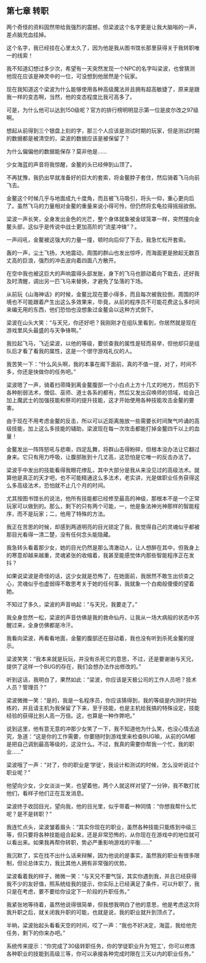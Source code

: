 ## 第七章 转职

两个奇怪的资料固然带给我强烈的震撼，但梁波这个名字更是让我大脑嗡的一声，差点脑充血挂掉。

这个名字，我已经挂在心里太久了，因为他是我从图书馆长那里获得关于我转职唯一的线索！

我不知道幻想过多少次，希望有一天突然发现一个NPC的名字叫梁波，也曾猜测他现在应该是神灵中的一位，可没想到他居然是个玩家。

现在我知道这个梁波为什么能够使用各种高级魔法并且拥有超高敏捷了，原来是跟我一样的变态啊，当然，他的变态程度比我可高多了。

可是，为什么他可以达到150级呢？官方的排行榜明明显示第一位是皮尔改之97级啊。

想起从前得到三个银盘上刻的字，那三个人应该是测试时期的玩家，但是测试时期的数据都是被清空的，梁波的数据应该是被保留了？

为什么偏偏他的数据能保存？莫非他是……

少女海蓝的声音将我惊醒，金鳌的头已经伸到山顶了。

不再犹豫，我扔出早就准备好的巨大的套索，将金鳌脖子套住，然后骑着飞马向前飞去。

金鳌这个时候几乎与地面成九十度角，而且被飞马吸引，将头一仰，重心更向后了。虽然飞马的力量相对金鳌的重量来说小得可怜，但仍然将玄龟拉得摇摇欲倒。

梁波一声长笑，全身发出金色的光芒，整个身体就象被金球笼罩一样，突然撞向金鳌头部，这似乎是传说中战士更加高阶的“流星冲锋”？。

一声闷吼，金鳌被这强大的力量一撞，顿时向后仰了下去，我急忙松开套索。

轰的一声，尘土飞扬，大地震动，周围的群山也发出惊呼，而海面更是掀起无数百丈高的巨浪，强烈的冲击波向着四面八方散开。

在空中我也被这巨大的声响震得头部发胀，身下的飞马也颤动着向下栽去，还好我及时清醒，调出另一匹飞马来替换，才避免了坠落的下场。

从前玩《山海神话》的时候，金鳌比现在要小得多，而且每次被我拉倒，周围的环境也不可能跟着产生出这么多效果来，毕竟，从前的程序员不可能花费这么多时间来编无用的东西，他们恐怕也没想象过金鳌会以这种方式倒下。

梁波在山头大笑：“与天兄，你还好吧？我刚刚才在组队里看到，你居然就是现在游戏里风头最盛的与天争锋啊。”

我拉起飞马，飞近梁波，以他的等级，要侦查我的属性是轻而易举，但他却只是组队后才看了看我的属性，这是一个很守游戏礼仪的人。

我苦笑一下：“什么风头啊，我的本事在阁下面前，真的不值一提，对了，时间不多，你还是快做你的任务吧。”

梁波嗯了一声，骑着扫帚降到离金鳌腹部一个小白点上方十几丈的地方，然后扔下各种削弱法术，僧侣、巫师、道士各系的都有，然后又发出召唤师的领域，给自己加上魔武士的加强技能和祭司的提升技能，这才开始使用各种技能攻击金鳌的要害。

由于现在不用考虑金鳌的反击，所以可以近距离施放一些需要长时间聚气吟诵的高级技能，加上这么多技能的辅助，梁波现在每一次攻击都能打掉金鳌四千以上的血量！

金鳌发出一阵阵怒吼与悲嘶，四足乱舞，将群山击得粉碎，但根本没办法让它翻过身来。它只有用力呼吸，让腹部胀到十几丈高，这恐怕是它唯一的反击办法了。

梁波手中发出的技能看得我眼花缭乱，其中大部分是我从来没见过的高级法术。就算他是真正的天才吧，也不可能精通这么多法术，老实讲，光是做职业任务获得这么多高级法术，恐怕就不止几个月的时间。

尤其按图书馆长的说法，他所有技能都已经修至最高的神级，那根本不是一个正常玩家可以做到的。那么，剩下的只有两个可能，一，他是象法神光神那样的智能程序，而不是玩家；二，他用了特殊的方法。

我正在苦思的时候，却感到两道明亮的目光锁定了我，我觉得自己的灵魂似乎都被那目光看得一清二楚，没有任何念头能隐藏。

我急转头看着那少女，她的目光仍然是那么清澈动人，让人想醉在其中，但我身上的寒意却越来越重，灵魂紧张的收缩着，我甚至能感觉体内那些智能程序正在发抖？

如果说梁波是奇怪的话，这少女就是恐怖了，在她面前，我居然不敢生出侦查之心，灵魂似乎也虚弱得不敢思考关于她的任何事，我就象一个白痴般傻傻的望着她。

不知过了多久，梁波的声音响起：“与天兄，我要走了。”

我全身忽然一松，梁波的声音仿佛是我的救命仙丹，让我从一场大病般的状态中苏醒过来，全身仿佛都是冷汗。

我看向梁波，再看看地面，金鳌的腹部还在鼓动着，我也没有听到杀死金鳌的提示。

梁波笑笑：“我本来就是玩玩，并没有杀死它的意思，不过，还是要谢谢与天兄，提供了这样一个BUG的存在，我们会想办法作出修改的。”

听到这话，我明白了，果然如此：“梁波，你应该是天极公司的工作人员吧？技术人员？管理员？”

梁波微微一笑：“是的，我是一名程序员，你应该猜得到，我的等级是内测时开始练的，并且请主机为我保留了下来，至于技能，也是主机给我搞的特殊设定，技能经验的获得比别人高一万倍。这，也算是一种作弊吧。”

说到这里，他有意无意的冲那少女笑了一下，我不知道他为什么笑，也没心情去追究，急道：“这是你的工作需要，你要随时到游戏里来检查BUG嘛，从前的GM都是把自己调到最高等级的，这没什么。不过，我真的需要你帮我一个忙，我的职业……”

梁波哦了一声：“对了，你的职业是‘学徒’，我设计和测试的时候，怎么没听说过个职业呢？”

他望向少女，少女淡淡一笑，也望着他，两个人就这样对望了一分钟，我不敢打扰他们，看样子他们正在互发消息。

梁波终于收回目光，望向我，他的目光里，似乎带着一种同情：“你想我帮什么忙呢？是不是转职？”

我连忙点头，梁波皱着眉头：“其实你现在的职业，虽然各种技能只能练到中级三等，但只要将各种技能组合起来，还是非常恐怖的，从你现在在游戏中的地位就可以看出来。如果我再帮你转职，势必严重影响游戏的平衡……”

我沉默了，实在找不出什么话来辩解，因为他说的是事实，虽然我的职业有很多限制，但论总体实力，我比其他人拥有非常强的优势。

梁波看着我的样子，微微一笑：“与天兄不要气馁，其实你遇到我，并且已经获得我不少的友好值，照系统给我的提示，你实际上已经满足了条件，可以升职了，我只是在考虑，要不要给你设定下一阶段的升职任务。”

我紧张地等待着，虽然他说得很简单，但我想我明白了他的意思，他是考虑这次将我升职之后，就关闭我升职的可能，也就是说，我的职业就升到顶点了。

半晌，梁波抬起头看看天空的时间，哎了一声：“我也不好决定，海蓝，我给他完任务，剩下的你来办吧。”

系统传来提示：“你完成了30级转职任务，你的学徒职业升为‘短工’，你可以修炼各种职业的技能到高级三等，你可以承接各种完成时限在三天以内的职业任务。”

